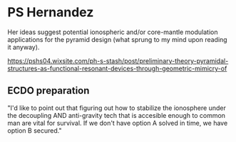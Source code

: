 # PS Hernandez

Her ideas suggest potential ionospheric and/or core-mantle modulation applications for the pyramid design (what sprung to my mind upon reading it anyway).

https://pshs04.wixsite.com/ph-s-stash/post/preliminary-theory-pyramidal-structures-as-functional-resonant-devices-through-geometric-mimicry-of

## ECDO preparation

"I'd like to point out that figuring out how to stabilize the ionosphere under the decoupling AND anti-gravity tech that is accesible enough to common man are vital for survival. If we don't have option A solved in time, we have option B secured."